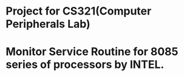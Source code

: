 Project for CS321(Computer Peripherals Lab)
===========================================

Monitor Service Routine for 8085 series of processors by INTEL.
===============================================================

